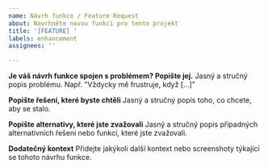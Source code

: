 ```yaml
---
name: Návrh funkce / Feature Request
about: Navrhněte novou funkci pro tento projekt
title: '[FEATURE] '
labels: enhancement
assignees: ''

---
```


**Je váš návrh funkce spojen s problémem? Popište jej.**
Jasný a stručný popis problému. Např. "Vždycky mě frustruje, když [...]"

**Popište řešení, které byste chtěli**
Jasný a stručný popis toho, co chcete, aby se stalo.

**Popište alternativy, které jste zvažovali**
Jasný a stručný popis případných alternativních řešení nebo funkcí, které jste zvažovali.

**Dodatečný kontext**
Přidejte jakýkoli další kontext nebo screenshoty týkající se tohoto návrhu funkce.
